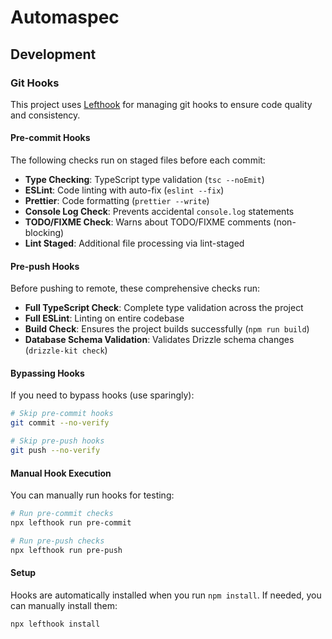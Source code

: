 # Automaspec

## Development

### Git Hooks

This project uses [Lefthook](https://lefthook.dev/) for managing git hooks to ensure code quality and consistency.

#### Pre-commit Hooks

The following checks run on staged files before each commit:

- **Type Checking**: TypeScript type validation (`tsc --noEmit`)
- **ESLint**: Code linting with auto-fix (`eslint --fix`)
- **Prettier**: Code formatting (`prettier --write`)
- **Console Log Check**: Prevents accidental `console.log` statements
- **TODO/FIXME Check**: Warns about TODO/FIXME comments (non-blocking)
- **Lint Staged**: Additional file processing via lint-staged

#### Pre-push Hooks

Before pushing to remote, these comprehensive checks run:

- **Full TypeScript Check**: Complete type validation across the project
- **Full ESLint**: Linting on entire codebase
- **Build Check**: Ensures the project builds successfully (`npm run build`)
- **Database Schema Validation**: Validates Drizzle schema changes (`drizzle-kit check`)

#### Bypassing Hooks

If you need to bypass hooks (use sparingly):

```bash
# Skip pre-commit hooks
git commit --no-verify

# Skip pre-push hooks
git push --no-verify
```

#### Manual Hook Execution

You can manually run hooks for testing:

```bash
# Run pre-commit checks
npx lefthook run pre-commit

# Run pre-push checks
npx lefthook run pre-push
```

#### Setup

Hooks are automatically installed when you run `npm install`. If needed, you can manually install them:

```bash
npx lefthook install
```
